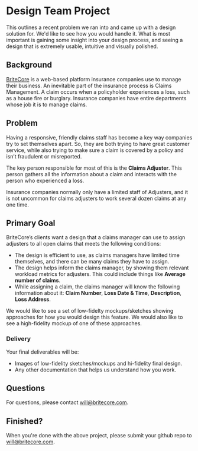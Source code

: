 # Design Team Project

This outlines a recent problem we ran into and came up with a design solution for. We'd like to see how you would handle it. What is most important is gaining some insight into your design process, and seeing a design that is extremely usable, intuitive and visually polished.

## Background
[BriteCore](http://www.britecore.com/) is a web-based platform insurance companies use to manage their business. An inevitable part of the insurance process is Claims Management. A claim occurs when a policyholder experiences a loss, such as a house fire or burglary. Insurance companies have entire departments whose job it is to manage claims. 

## Problem
Having a responsive, friendly claims staff has become a key way companies try to set themselves apart. So, they are both trying to have great customer service, while also trying to make sure a claim is covered by a policy and isn’t fraudulent or misreported.

The key person responsible for most of this is the **Claims Adjuster**. This person gathers all the information about a claim and interacts with the person who experienced a loss.

Insurance companies normally only have a limited staff of Adjusters, and it is not uncommon for claims adjusters to work several dozen claims at any one time. 

## Primary Goal
BriteCore’s clients want a design that a claims manager can use to assign adjusters to all open claims that meets the following conditions:

* The design is efficient to use, as claims managers have limited time themselves, and there can be many claims they have to assign.
* The design helps inform the claims manager, by showing them relevant workload metrics for adjusters. This could include things like **Average number of claims**.
* While assigning a claim, the claims manager will know the following information about it: **Claim Number**, **Loss Date & Time**, **Description**, **Loss Address**.

We would like to see a set of low-fidelty mockups/sketches showing approaches for how you would design this feature. We would also like to see a high-fidelity mockup of one of these approaches. 

### Delivery

Your final deliverables will be:
* Images of low-fidelity sketches/mockups and hi-fidelity final design.
* Any other documentation that helps us understand how you work.

## Questions

For questions, please contact will@britecore.com.

## Finished?

When you're done with the above project, please submit your github repo to will@britecore.com.
